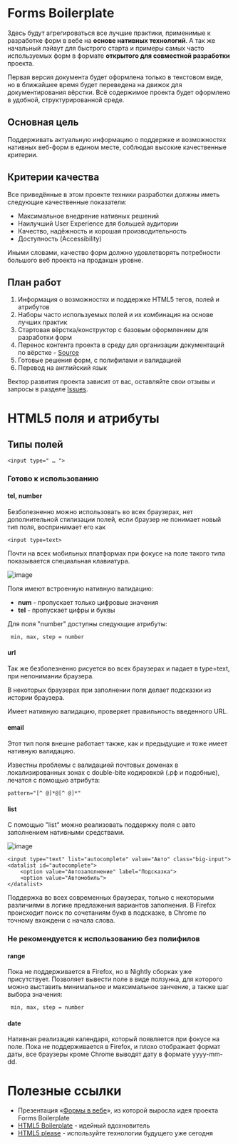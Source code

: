 # Forms Boilerplate

Здесь будут агрегироваться все лучшие практики, применимые к разработке форм в вебе на **основе нативных технологий**. А так же начальный лэйаут для быстрого старта и примеры самых часто используемых форм в формате **открытого для совместной разработки** проекта.

Первая версия документа будет оформлена только в текстовом виде, но в ближайшее время будет переведена на движок для документирования вёрстки. Всё содержимое проекта будет оформлено в удобной, структурированной среде.

## Основная цель

Поддерживать актуальную информацию о поддержке и возможностях нативных веб-форм в едином месте, соблюдая высокие качественные критерии.

## Критерии качества

Все приведённые в этом проекте техники разработки должны иметь следующие качественные показатели:

* Максимальное внедрение нативных решений
* Наилучший User Experience для большей аудитории
* Качество, надёжность и хорошая производительность
* Доступность (Accessibility)

Иными словами, качество форм должно удовлетворять потребности большого веб проекта на продакшн уровне.

## План работ

1. Информация о возможностях и поддержке HTML5 тегов, полей и атрибутов
2. Наборы часто используемых полей и их комбинация на основе лучших практик
3. Стартовая вёрстка/конструктор с базовым оформлением для разработки форм
4. Перенос контента проекта в среду для организации документаций по вёрстке - [Source](http://sourcejs.ru)
5. Готовые решения форм, с полифилами и валидацией
6. Перевод на английский язык

Вектор развития проекта зависит от вас, оставляйте свои отзывы и запросы в разделе [Issues](https://github.com/operatino/FBP).

# HTML5 поля и атрибуты

## Типы полей

	<input type=" … ">

### Готово к использованию

#### tel, number
Безболезненно можно использовать во всех браузерах, нет дополнительной стилизации полей, если браузер не понимает новый тип поля, воспринимает его как

	<input type=text>

Почти на всех мобильных платформах при фокусе на поле такого типа показывается специальная клавиатура.

![image](https://dl.dropbox.com/u/6594451/Projects/FBP/ios.jpg)

Поля имеют встроенную нативную валидацию:

* **num** - пропускает только цифровые значения
* **tel** - пропускает цифры и буквы

Для поля "number" доступны следующие атрибуты:

     min, max, step = number

#### url
Так же безболезненно рисуется во всех браузерах и падает в type=text, при непонимании браузера.

В некоторых браузерах при заполнении поля делает подсказки из истории браузера.

Имеет нативную валидацию, проверяет правильность введенного URL.

#### email
Этот тип поля внешне работает также, как и предыдущие и тоже имеет нативную валидацию.

Известны проблемы с валидацией почтовых доменах в локализированных зонах с double-bite кодировкой (.рф и подобные), лечатся с помощью атрибута:

	pattern="[^ @]*@[^ @]*"

#### list
С помощью "list" можно реализовать поддержку поля с авто заполнением нативными средствами.

![image](https://dl.dropbox.com/u/6594451/Projects/FBP/auto.jpg)

	<input type="text" list="autocomplete" value="Авто" class="big-input">
	<datalist id="autocomplete">
		<option value="Автозаполнение" label="Подсказка">
		<option value="Автомобиль">
	</datalist>

Поддержка во всех современных браузерах, только с некоторыми различиями в логике предлажения вариантов заполнения. В Firefox происходит поиск по сочетаниям букв в подсказке, в Chrome по точному вхождени с начала слова.

### Не рекомендуется к использованию без полифилов

#### range

Пока не поддерживается в Firefox, но в Nightly сборках уже присутствует. Позволяет вывести поле в виде ползунка, для которого можно выставить минимальное и максимальное занчение, а также шаг выбора значения:

     min, max, step = number

#### date

Нативная реализация календаря, который появляется при фокусе на поле. Пока не поддерживается в Firefox, и плохо отображает формат даты, все браузеры кроме Chrome выводят дату в формате yyyy-mm-dd.

# Полезные ссылки

* Презентация «[Формы в вебе](http://rhr.me/pres/forms/)», из которой выросла идея проекта Forms Boilerplate
* [HTML5 Boilerplate](http://html5boilerplate.com/) - идейный вдохновитель
* [HTML5 please](http://html5please.com/) - используйте технологии будущего уже сегодня

